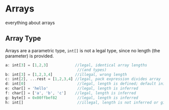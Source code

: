 
# Arrays

everything about arrays

## Array Type

Arrays are a parametric type, `int[]` is not a legal type, since
no length (the parameter) is provided.

```TypeScript
a: int[3] = [1,2,3]            //legal, identical array lengths 
                                //(and types)
b: int[3] = [1,2,3,4]          //illegal, wrong length
c: int[2], ...rest = [1,2,3,4] //legal, pack expression divides array
d: int[0]                       //legal, length is defined; default init
e: char[] = 'hello'             //legal, length is inferred
f: char[] = ['a', 'b', 'c']    //legal, length is inferred
g: byte[] = 0x00ffbef82         //legal, length is inferred
h: int[]                        //illegal, length is not inferred or given
```
